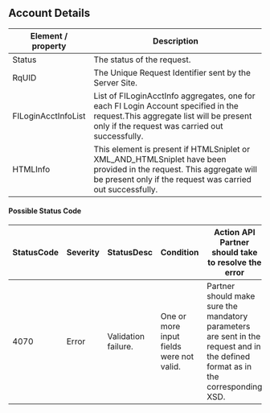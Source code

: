 ## Account Details

| Element / property | Description |
| --- | --- |
| Status | The status of the request. |
| RqUID | The Unique Request Identifier sent by the Server Site. |
| FILoginAcctInfoList | List of FILoginAcctInfo aggregates, one for each FI Login Account specified in the request.This aggregate list will be present only if the request was carried out successfully. |
| HTMLInfo | This element is present if HTMLSniplet or XML_AND_HTMLSniplet have been provided in the request. This aggregate will be present only if the request was carried out successfully. |

#### Possible Status Code

| StatusCode | Severity | StatusDesc | Condition | Action API Partner should take to resolve the error |
| --- | --- | --- | --- | --- |
| 4070 | Error | Validation failure. | One or more input fields were not valid. | Partner should make sure the mandatory parameters are sent in the request and in the defined format as in the corresponding XSD. |
